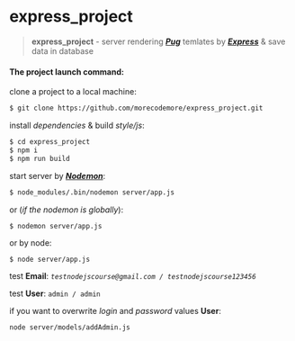 # express_project
>**express_project** - server rendering [***Pug***](https://pugjs.org/api/getting-started.html) temlates by [***Express***](http://expressjs.com) & save data in database

#### The project launch command:

clone a project to a local machine:
```bash
$ git clone https://github.com/morecodemore/express_project.git
```

install *dependencies* & build *style/js*:
```bash  
$ cd express_project
$ npm i
$ npm run build
```

start server by [***Nodemon***](https://nodemon.io):
```bash
$ node_modules/.bin/nodemon server/app.js
```
    
or (*if the nodemon is globally*):
```bash
$ nodemon server/app.js
```
    
or by node:
```
$ node server/app.js
```
    
test **Email**: *`testnodejscourse@gmail.com / testnodejscourse123456`*

test **User**: `admin / admin`

if you want to overwrite *login* and *password* values **User**:

```bash
node server/models/addAdmin.js
```
